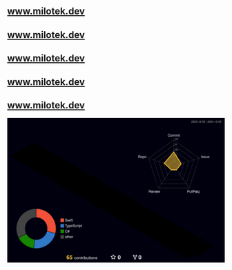 
## www.milotek.dev
## www.milotek.dev
## www.milotek.dev
## www.milotek.dev
## www.milotek.dev

![](./profile-3d-contrib/profile-night-rainbow.svg)
